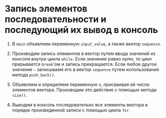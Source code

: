 # Запись элементов последовательности и последующий их вывод в консоль

1. В `main` объявляем переменную `input_value`, а также вектор `sequence`.
   
2. Производим запись элементов в вектор путем ввода значений из консоли внутри цикла `while`. Если значение равно нулю, то цикл прерывается `break`'ом и запись прекращается. Если любое другое значение - записываем его в вектор `sequence` путем использования метода `push_back()`.
   
3. Объявляем и определяем переменную `n`, присваивая ей число элементов вектора. Производим это действие с помощью метода `size()`.
   
4. Выводим в консоль последовательно все элементы вектора в порядке произведенной записи с помощью цикла `for`.